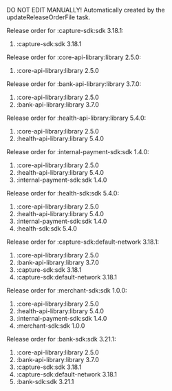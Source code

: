 DO NOT EDIT MANUALLY!
Automatically created by the updateReleaseOrderFile task.

Release order for :capture-sdk:sdk 3.18.1:
 1. :capture-sdk:sdk 3.18.1

Release order for :core-api-library:library 2.5.0:
 1. :core-api-library:library 2.5.0

Release order for :bank-api-library:library 3.7.0:
 1. :core-api-library:library 2.5.0
 2. :bank-api-library:library 3.7.0

Release order for :health-api-library:library 5.4.0:
 1. :core-api-library:library 2.5.0
 2. :health-api-library:library 5.4.0

Release order for :internal-payment-sdk:sdk 1.4.0:
 1. :core-api-library:library 2.5.0
 2. :health-api-library:library 5.4.0
 3. :internal-payment-sdk:sdk 1.4.0

Release order for :health-sdk:sdk 5.4.0:
 1. :core-api-library:library 2.5.0
 2. :health-api-library:library 5.4.0
 3. :internal-payment-sdk:sdk 1.4.0
 4. :health-sdk:sdk 5.4.0

Release order for :capture-sdk:default-network 3.18.1:
 1. :core-api-library:library 2.5.0
 2. :bank-api-library:library 3.7.0
 3. :capture-sdk:sdk 3.18.1
 4. :capture-sdk:default-network 3.18.1

Release order for :merchant-sdk:sdk 1.0.0:
 1. :core-api-library:library 2.5.0
 2. :health-api-library:library 5.4.0
 3. :internal-payment-sdk:sdk 1.4.0
 4. :merchant-sdk:sdk 1.0.0

Release order for :bank-sdk:sdk 3.21.1:
 1. :core-api-library:library 2.5.0
 2. :bank-api-library:library 3.7.0
 3. :capture-sdk:sdk 3.18.1
 4. :capture-sdk:default-network 3.18.1
 5. :bank-sdk:sdk 3.21.1

